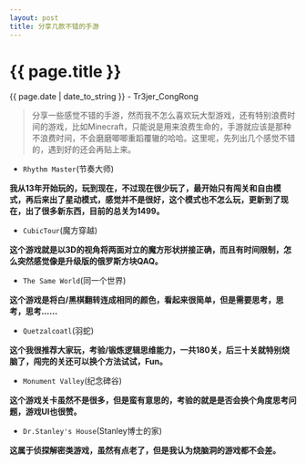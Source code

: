 ```yaml
---
layout: post
title: 分享几款不错的手游
---
```


{{ page.title }}
================
<p class="date">{{ page.date | date_to_string }} - Tr3jer_CongRong</p>

>分享一些感觉不错的手游，然而我不怎么喜欢玩大型游戏，还有特别浪费时间的游戏，比如Minecraft，只能说是用来浪费生命的，手游就应该是那种不浪费时间，不会磨磨唧唧重蹈覆辙的哈哈。这里呢，先列出几个感觉不错的，遇到好的还会再贴上来。

* ``Rhythm Master``(节奏大师)

**我从13年开始玩的，玩到现在，不过现在很少玩了，最开始只有闯关和自由模式，再后来出了星动模式，感觉并不是很好，这个模式也不怎么玩，更新到了现在，出了很多新东西，目前的总关为1499。**

* ``CubicTour``(魔方穿越)

**这个游戏就是以3D的视角将两面对立的魔方形状拼接正确，而且有时间限制，怎么突然感觉像是升级版的俄罗斯方块QAQ。**

* ``The Same World``(同一个世界)

**这个游戏是将白/黑棋翻转连成相同的颜色，看起来很简单，但是需要思考，思考，思考......**

* ``Quetzalcoatl``(羽蛇)

**这个我很推荐大家玩，考验/锻炼逻辑思维能力，一共180关，后三十关就特别烧脑了，闯完的关还可以换个方法试试，Fun。**

* ``Monument Valley``(纪念碑谷)

**这个游戏关卡虽然不是很多，但是蛮有意思的，考验的就是是否会换个角度思考问题，游戏UI也很赞。**

* ``Dr.Stanley's House``(Stanley博士的家)

**这属于侦探解密类游戏，虽然有点老了，但是我认为烧脑洞的游戏都不会差。**